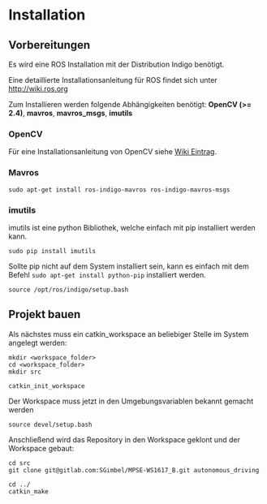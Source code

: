 # Installation


## Vorbereitungen

Es wird eine ROS Installation mit der Distribution Indigo benötigt.

Eine detaillierte Installationsanleitung für ROS findet sich unter http://wiki.ros.org

Zum Installieren werden folgende Abhängigkeiten benötigt: **OpenCV (>= 2.4)**, **mavros**, **mavros_msgs**, **imutils**

### OpenCV
Für eine Installationsanleitung von OpenCV siehe [Wiki Eintrag](https://gitlab.com/SGimbel/MPSE-WS1617_B/wikis/opencv%20installation).

### Mavros
```shell
sudo apt-get install ros-indigo-mavros ros-indigo-mavros-msgs
```

### imutils 
imutils ist eine python Bibliothek, welche einfach mit pip installiert werden kann.

```shell
sudo pip install imutils
```

Sollte pip nicht auf dem System installiert sein, kann es einfach mit dem Befehl `sudo apt-get install python-pip` installiert werden. 


```shell
source /opt/ros/indigo/setup.bash
```

## Projekt bauen

Als nächstes muss ein catkin_workspace an beliebiger Stelle im System angelegt werden: 

```shell
mkdir <workspace_folder>
cd <workspace_folder>
mkdir src 

catkin_init_workspace
```

Der Workspace muss jetzt in den Umgebungsvariablen bekannt gemacht werden

```shell
source devel/setup.bash
```

Anschließend wird das Repository in den Workspace geklont und der Workspace gebaut:

```shell
cd src
git clone git@gitlab.com:SGimbel/MPSE-WS1617_B.git autonomous_driving

cd ../
catkin_make
```


